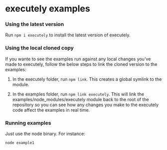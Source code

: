 # executely examples

### Using the latest version

Run `npm i executely` to install the latest version of executely.

### Using the local cloned copy

If you wante to see the examples run against any local changes you've made to executely, follow the below steps to link the cloned version to the examples:

1. In the executely folder, run `npm link`. This creates a global symlink to the module.

2. In the examples folder, run `npm link executely`. This will link the examples/node_modules/executely module back to the root of the repository so you can see how any changes you make to the executely code affect the examples in real time.

### Running examples

Just use the node binary. For instance:

`node example1`

